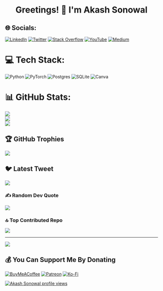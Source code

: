 <h1 align="center">Greetings! 👋 I'm Akash Sonowal</h1>
<!-- <h3 align="center">🚀 Machine Learning - Software Engineer at <a href="https://lightning.ai/">Lightning AI</a> | 🧠 Building Intelligent Softwares with Machine Learning</h3> -->

## 🌐 Socials:
[![LinkedIn](https://img.shields.io/badge/LinkedIn-%230077B5.svg?logo=linkedin&logoColor=white)](https://linkedin.com/in/aniketmaurya)
[![Twitter](https://img.shields.io/badge/Twitter-%231DA1F2.svg?logo=Twitter&logoColor=white)](https://twitter.com/aniketmaurya)
[![Stack Overflow](https://img.shields.io/badge/-Stackoverflow-FE7A16?logo=stack-overflow&logoColor=white)]([https://stackoverflow.com/users/aniketmaurya](https://stackoverflow.com/users/8052167/aniket-maurya))
[![YouTube](https://img.shields.io/badge/YouTube-%23FF0000.svg?logo=YouTube&logoColor=white)](https://youtube.com/@aiwithaniket)
[![Medium](https://img.shields.io/badge/Medium-12100E?logo=medium&logoColor=white)](https://medium.com/@aniketmaurya)


# 💻 Tech Stack:
![Python](https://img.shields.io/badge/python-3670A0?style=for-the-badge&logo=python&logoColor=ffdd54)
![PyTorch](https://img.shields.io/badge/PyTorch-%23EE4C2C.svg?style=for-the-badge&logo=PyTorch&logoColor=white)
![Postgres](https://img.shields.io/badge/postgres-%23316192.svg?style=for-the-badge&logo=postgresql&logoColor=white)
![SQLite](https://img.shields.io/badge/sqlite-%2307405e.svg?style=for-the-badge&logo=sqlite&logoColor=white)
![Canva](https://img.shields.io/badge/Canva-%2300C4CC.svg?style=for-the-badge&logo=Canva&logoColor=white)

# 📊 GitHub Stats:
![](https://github-readme-stats.vercel.app/api?username=akashsonowal&theme=dark&hide_border=false&include_all_commits=false&count_private=false)<br/>
![](https://github-readme-streak-stats.herokuapp.com/?user=akashsonowal&theme=dark&hide_border=false)<br/>
![](https://github-readme-stats.vercel.app/api/top-langs/?username=aniketmaurya&theme=dark&hide_border=false&include_all_commits=false&count_private=false&layout=compact)

## 🏆 GitHub Trophies
![](https://github-profile-trophy.vercel.app/?username=akashsonowal&theme=discord&no-frame=false&no-bg=true&margin-w=4)

## 🐦 Latest Tweet
[![](https://gtce.itsvg.in/api?username=akashsonowal)](https://github.com/VishwaGauravIn/github-twitter-card-embed)

### ✍️ Random Dev Quote
![](https://quotes-github-readme.vercel.app/api?type=horizontal&theme=radical)

### 🔝 Top Contributed Repo
![](https://github-contributor-stats.vercel.app/api?username=akashsonowal&limit=5&theme=dark&combine_all_yearly_contributions=true)

---
[![](https://visitcount.itsvg.in/api?id=akashsonowal&icon=7&color=7)](https://visitcount.itsvg.in)

## 💰 You Can Support Me By Donating
[![BuyMeACoffee](https://img.shields.io/badge/Buy%20Me%20a%20Coffee-ffdd00?style=for-the-badge&logo=buy-me-a-coffee&logoColor=black)](https://buymeacoffee.com/aniketmaurya)
[![Patreon](https://img.shields.io/badge/Patreon-F96854?style=for-the-badge&logo=patreon&logoColor=white)](https://patreon.com/aniketmaurya)
[![Ko-Fi](https://img.shields.io/badge/Ko--fi-F16061?style=for-the-badge&logo=ko-fi&logoColor=white)](https://ko-fi.com/aniketmaurya)

[![Akash Sonowal profile views](https://u8views.com/api/v1/github/profiles/21018714/views/day-week-month-total-count.svg)](https://u8views.com/github/aniketmaurya) 

<!-- Proudly created with GPRM ( https://gprm.itsvg.in ) -->
